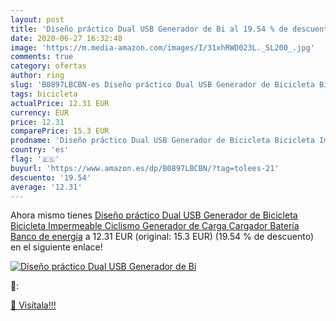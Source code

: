 ```yaml
---
layout: post
title: 'Diseño práctico Dual USB Generador de Bi al 19.54 % de descuento'
date: 2020-06-27 16:32:48
image: 'https://m.media-amazon.com/images/I/31xhRWD023L._SL200_.jpg'
comments: true
category: ofertas
author: ring
slug: 'B0897LBCBN-es Diseño práctico Dual USB Generador de Bicicleta Bicicleta...'
tags: bicicleta
actualPrice: 12.31 EUR
currency: EUR
price: 12.31
comparePrice: 15.3 EUR
prodname: 'Diseño práctico Dual USB Generador de Bicicleta Bicicleta Impermeable Ciclismo Generador de Carga Cargador Batería Banco de energía'
country: 'es'
flag: '🇪🇸'
buyurl: 'https://www.amazon.es/dp/B0897LBCBN/?tag=tolees-21'
descuento: '19.54'
average: '12.31'
---
```


Ahora mismo tienes [Diseño práctico Dual USB Generador de Bicicleta Bicicleta Impermeable Ciclismo Generador de Carga Cargador Batería Banco de energía](https://www.amazon.es/dp/B0897LBCBN/?tag=tolees-21) a 12.31 EUR (original: 15.3 EUR) (19.54 %  de descuento) en el siguiente enlace!

[![Diseño práctico Dual USB Generador de Bi](https://m.media-amazon.com/images/I/31xhRWD023L._SL200_.jpg)](https://www.amazon.es/dp/B0897LBCBN/?tag=tolees-21)

🔎:


[🛒 Visítala!!!](https://www.amazon.es/dp/B0897LBCBN/?tag=tolees-21)
